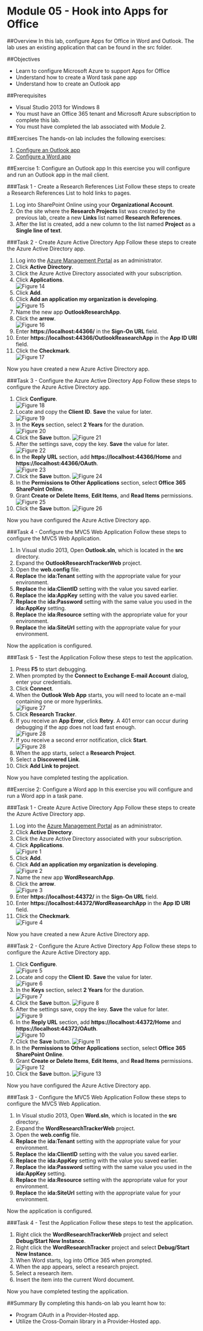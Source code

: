Module 05 - Hook into Apps for Office
=====================================

##Overview
In this lab, configure Apps for Office in Word and Outlook. The lab uses an existing application that can be found in the src folder.

##Objectives
- Learn to configure Microsoft Azure to support Apps for Office
- Understand how to create a Word task pane app
- Understand how to create an Outlook app

##Prerequisites
- Visual Studio 2013 for Windows 8
- You must have an Office 365 tenant and Microsoft Azure subscription to complete this lab.
- You must have completed the lab associated with Module 2.

##Exercises
The hands-on lab includes the following exercises:<br/>
1. <a href="#Exercise1">Configure an Outlook app</a><br/>
2. <a href="#Exercise2">Configure a Word app</a><br/>

<a name="Exercise1"></a>
##Exercise 1: Configure an Outlook app
In this exercise you will configure and run an Outlook app in the mail client.

###Task 1 - Create a Research References List
Follow these steps to create a Research References List to hold links to pages.

1. Log into SharePoint Online using your **Organizational Account**.
2. On the site where the **Research Projects** list was created by the previous lab, create a new **Links** list named **Research References**.
3. After the list is created, add a new column to the list named **Project** as a **Single line of text**.

###Task 2 - Create Azure Active Directory App
Follow these steps to create the Azure Active Directory app.

1. Log into the [Azure Management Portal](https://manage.windowsazure.com) as an administrator.
2. Click **Active Directory**.
3. Click the Azure Active Directory associated with your subscription.
4. Click **Applications**.<br/>
     ![](img/01.png?raw=true "Figure 14")
5. Click **Add**.
6. Click **Add an application my organization is developing**.<br/>
     ![](img/02.png?raw=true "Figure 15")
7. Name the new app **OutlookResearchApp**.
8. Click the **arrow**.<br/>
     ![](img/12.png?raw=true "Figure 16")
9. Enter **https://localhost:44366/** in the **Sign-On URL** field.
10. Enter **https://localhost:44366/OutlookReasearchApp** in the **App ID URI** field.
11. Click the **Checkmark**.<br/>
     ![](img/13.png?raw=true "Figure 17")

Now you have created a new Azure Active Directory app.

###Task 3 - Configure the Azure Active Directory App
Follow these steps to configure the Azure Active Directory app.

1. Click **Configure**.<br/>
     ![](img/05.png?raw=true "Figure 18")
2. Locate and copy the **Client ID**. **Save** the value for later.<br/>
     ![](img/06.png?raw=true "Figure 19")
3. In the **Keys** section, select **2 Years** for the duration.<br/>
     ![](img/07.png?raw=true "Figure 20")
4. Click the **Save** button.
     ![](img/08.png?raw=true "Figure 21")
5. After the settings save, copy the key. **Save** the value for later.<br/>
     ![](img/09.png?raw=true "Figure 22")
6. In the **Reply URL** section, add **https://localhost:44366/Home** and **https://localhost:44366/OAuth**.<br/>
     ![](img/14.png?raw=true "Figure 23")
7. Click the **Save** button.
     ![](img/08.png?raw=true "Figure 24")
8. In the **Permissions to Other Applications** section, select **Office 365 SharePoint Online**.
9. Grant **Create or Delete Items**, **Edit Items**, and **Read Items** permissions.<br/>
     ![](img/11.png?raw=true "Figure 25")
10. Click the **Save** button.
     ![](img/08.png?raw=true "Figure 26")

Now you have configured the Azure Active Directory app.

###Task 4 - Configure the MVC5 Web Application
Follow these steps to configure the MVC5 Web Application.

1. In Visual studio 2013, Open **Outlook.sln**, which is located in the **src** directory.
2. Expand the **OutlookResearchTrackerWeb** project.
3. Open the **web.config** file.
  1. **Replace** the **ida:Tenant** setting with the appropriate value for your environment.
  2. **Replace** the **ida:ClientID** setting with the value you saved earlier.
  3. **Replace** the **ida:AppKey** setting with the value you saved earlier.
  4. **Replace** the **ida:Password** setting with the same value you used in the **ida:AppKey** setting.
  5. **Replace** the **ida:Resource** setting with the appropriate value for your environment.
  6. **Replace** the **ida:SiteUrl** setting with the appropriate value for your environment.

Now the application is configured.

###Task 5 - Test the Application
Follow these steps to test the application.

1. Press **F5** to start debugging.
2. When prompted by the **Connect to Exchange E-mail Account** dialog, enter your credentials.
3. Click **Connect**.
4. When the **Outlook Web App** starts, you will need to locate an e-mail containing one or more hyperlinks.<br/>
     ![](img/16.png?raw=true "Figure 27")
5. Click **Research Tracker**.
6. If you receive an **App Error**, click **Retry**. A 401 error can occur during debugging if the app does not load fast enough.<br/>
     ![](img/17.png?raw=true "Figure 28")
7. If you receive a second error notification, click **Start**.<br/>
     ![](img/18.png?raw=true "Figure 28")
8. When the app starts, select a **Research Project**.
9. Select a **Discovered Link**.
10. Click **Add Link to project**.

Now you have completed testing the application.

<a name="Exercise2"></a>
##Exercise 2: Configure a Word app
In this exercise you will configure and run a Word app in a task pane.

###Task 1 - Create Azure Active Directory App
Follow these steps to create the Azure Active Directory app.

1. Log into the [Azure Management Portal](https://manage.windowsazure.com) as an administrator.
2. Click **Active Directory**.
3. Click the Azure Active Directory associated with your subscription.
4. Click **Applications**.<br/>
     ![](img/01.png?raw=true "Figure 1")
5. Click **Add**.
6. Click **Add an application my organization is developing**.<br/>
     ![](img/02.png?raw=true "Figure 2")
7. Name the new app **WordResearchApp**.
8. Click the **arrow**.<br/>
     ![](img/03.png?raw=true "Figure 3")
9. Enter **https://localhost:44372/** in the **Sign-On URL** field.
10. Enter **https://localhost:44372/WordReasearchApp** in the **App ID URI** field.
11. Click the **Checkmark**.<br/>
     ![](img/04.png?raw=true "Figure 4")

Now you have created a new Azure Active Directory app.

###Task 2 - Configure the Azure Active Directory App
Follow these steps to configure the Azure Active Directory app.

1. Click **Configure**.<br/>
     ![](img/05.png?raw=true "Figure 5")
2. Locate and copy the **Client ID**. **Save** the value for later.<br/>
     ![](img/06.png?raw=true "Figure 6")
3. In the **Keys** section, select **2 Years** for the duration.<br/>
     ![](img/07.png?raw=true "Figure 7")
4. Click the **Save** button.
     ![](img/08.png?raw=true "Figure 8")
5. After the settings save, copy the key. **Save** the value for later.<br/>
     ![](img/09.png?raw=true "Figure 9")
6. In the **Reply URL** section, add **https://localhost:44372/Home** and **https://localhost:44372/OAuth**.<br/>
     ![](img/10.png?raw=true "Figure 10")
7. Click the **Save** button.
     ![](img/08.png?raw=true "Figure 11")
8. In the **Permissions to Other Applications** section, select **Office 365 SharePoint Online**.
9. Grant **Create or Delete Items**, **Edit Items**, and **Read Items** permissions.<br/>
     ![](img/11.png?raw=true "Figure 12")
10. Click the **Save** button.
     ![](img/08.png?raw=true "Figure 13")

Now you have configured the Azure Active Directory app.

###Task 3 - Configure the MVC5 Web Application
Follow these steps to configure the MVC5 Web Application.

1. In Visual studio 2013, Open **Word.sln**, which is located in the **src** directory.
2. Expand the **WordResearchTrackerWeb** project.
3. Open the **web.config** file.
  1. **Replace** the **ida:Tenant** setting with the appropriate value for your environment.
  2. **Replace** the **ida:ClientID** setting with the value you saved earlier.
  3. **Replace** the **ida:AppKey** setting with the value you saved earlier.
  4. **Replace** the **ida:Password** setting with the same value you used in the **ida:AppKey** setting.
  5. **Replace** the **ida:Resource** setting with the appropriate value for your environment.
  6. **Replace** the **ida:SiteUrl** setting with the appropriate value for your environment.

Now the application is configured.

###Task 4 - Test the Application
Follow these steps to test the application.

1. Right click the **WordResearchTrackerWeb** project and select **Debug/Start New Instance**.
2. Right click the **WordResearchTracker** project and select **Debug/Start New Instance**.
3. When Word starts, log into Office 365 when prompted.
4. When the app appears, select a research project.
5. Select a research item.
6. Insert the item into the current Word document.

Now you have completed testing the application.


##Summary
By completing this hands-on lab you learnt how to:
- Program OAuth in a Provider-Hosted app.
- Utilize the Cross-Domain library in a Provider-Hosted app.
